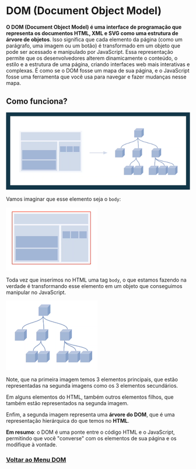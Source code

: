 # DOM (Document Object Model)

**O DOM (Document Object Model) é uma interface de programação que representa os documentos HTML, XML e SVG como uma estrutura de árvore de objetos**. Isso significa que cada elemento da página (como um parágrafo, uma imagem ou um botão) é transformado em um objeto que pode ser acessado e manipulado por JavaScript. Essa representação permite que os desenvolvedores alterem dinamicamente o conteúdo, o estilo e a estrutura de uma página, criando interfaces web mais interativas e complexas. É como se o DOM fosse um mapa de sua página, e o JavaScript fosse uma ferramenta que você usa para navegar e fazer mudanças nesse mapa.

## Como funciona?

<img src="./img/dom-01.PNG">

Vamos imaginar que esse elemento seja o `body`:

<img src="./img/dom-02.PNG">

Toda vez que inserimos no HTML uma tag `body`, o que estamos fazendo na verdade é transformando esse elemento em um objeto que conseguimos manipular no JavaScript.

<img src="./img/dom-03.PNG">

Note, que na primeira imagem temos 3 elementos principais, que estão representadas na segunda imagens como os 3 elementos secundários.

Em alguns elementos do HTML, também outros elementos filhos, que também estão representados na segunda imagem.

Enfim, a segunda imagem representa uma **árvore do DOM**, que é uma representação hierárquica do que temos no **HTML**.

**Em resumo**: o DOM é uma ponte entre o código HTML e o JavaScript, permitindo que você "converse" com os elementos de sua página e os modifique à vontade.

### [Voltar ao Menu DOM](./menu.md)